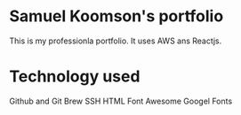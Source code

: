 # Samuel Koomson's portfolio

This is my professionla portfolio. It uses AWS ans Reactjs.

# Technology used

Github and Git
Brew
SSH
HTML
Font Awesome
Googel Fonts